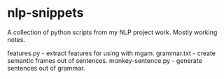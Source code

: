 # nlp-snippets
A collection of python scripts from my NLP project work. Mostly working notes.

features.py - extract features for using with mgam.
grammar.txt - create semantic frames out of sentences.
monkey-sentence.py - generate sentences out of grammar.
